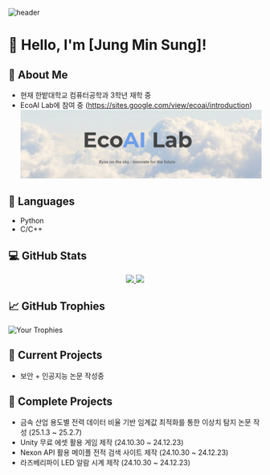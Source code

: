 ![header](https://capsule-render.vercel.app/api?type=rounded&height=300&color=05183E&text=MINSUNG's%20Github&section=header&fontColor=fffff0&animation=fadeIn)

# 👋 Hello, I'm [Jung Min Sung]!

## 🚀 About Me
- 현재 한밭대학교 컴퓨터공학과 3학년 재학 중
- EcoAI Lab에 참여 중 (https://sites.google.com/view/ecoai/introduction)
![My Header Image](https://github.com/Polyestere/Polyestere/blob/main/image.png)

## 🔧 Languages
- Python
- C/C++

## 💻 GitHub Stats
<p align="center">
  <a href="https://github.com/anuraghazra/github-readme-stats">
    <img src="https://github-readme-stats.vercel.app/api/top-langs/?username=Polyestere&layout=compact" />
  </a>
  <a href="https://github.com/anuraghazra/github-readme-stats">
    <img src="https://github-readme-stats.vercel.app/api?username=Polyestere" />
  </a>
</p>

## 📈 GitHub Trophies
![Your Trophies](https://github-profile-trophy.vercel.app/?username=Polyestere)

## 🌱 Current Projects
- 보안 + 인공지능 논문 작성중

## 🌳 Complete Projects
- 금속 산업 용도별 전력 데이터 비율 기반 임계값 최적화를 통한 이상치 탐지 논문 작성 (25.1.3 ~ 25.2.7)
- Unity 무료 에셋 활용 게임 제작 (24.10.30 ~ 24.12.23)
- Nexon API 활용 메이플 전적 검색 사이트 제작 (24.10.30 ~ 24.12.23)
- 라즈베리파이 LED 알람 시계 제작 (24.10.30 ~ 24.12.23)
